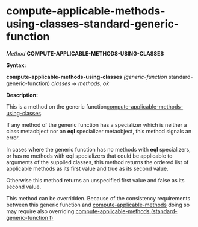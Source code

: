 compute-applicable-methods-using-classes-standard-generic-function
==================================================================

*Method* **COMPUTE-APPLICABLE-METHODS-USING-CLASSES**

**Syntax:**

**compute-applicable-methods-using-classes** *(generic-function* standard-generic-function) *classes* => *methods*, *ok*

**Description:**

This is a method on the generic function[compute-applicable-methods-using-classes](/docs/meta-object-protocol/compute-applicable-methods-using-classes).

If any method of the generic function has a specializer which is neither a class metaobject nor an **eql** specializer metaobject, this method signals an error.

In cases where the generic function has no methods with **eql** specializers, or has no methods with **eql** specializers that could be applicable to arguments of the supplied classes, this method returns the ordered list of applicable methods as its first value and true as its second value.

Otherwise this method returns an unspecified first value and false as its second value.

This method can be overridden. Because of the consistency requirements between this generic function and [compute-applicable-methods](/docs/meta-object-protocol/compute-applicable-methods) doing so may require also overriding [compute-applicable-methods (standard-generic-function t)](/docs/meta-object-protocol/compute-applicable-methods-standard-generic-function)
